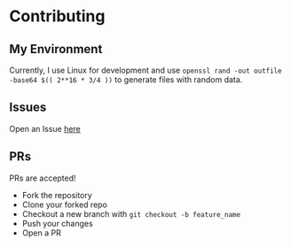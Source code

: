 # Contributing

## My Environment

Currently, I use Linux for development and use 
`openssl rand -out outfile -base64 $(( 2**16 * 3/4 ))` to generate
files with random data.

## Issues

Open an Issue [here](https://github.com/csfore/vtar/issues/new)

## PRs

PRs are accepted! 

- Fork the repository
- Clone your forked repo
- Checkout a new branch with `git checkout -b feature_name`
- Push your changes
- Open a PR